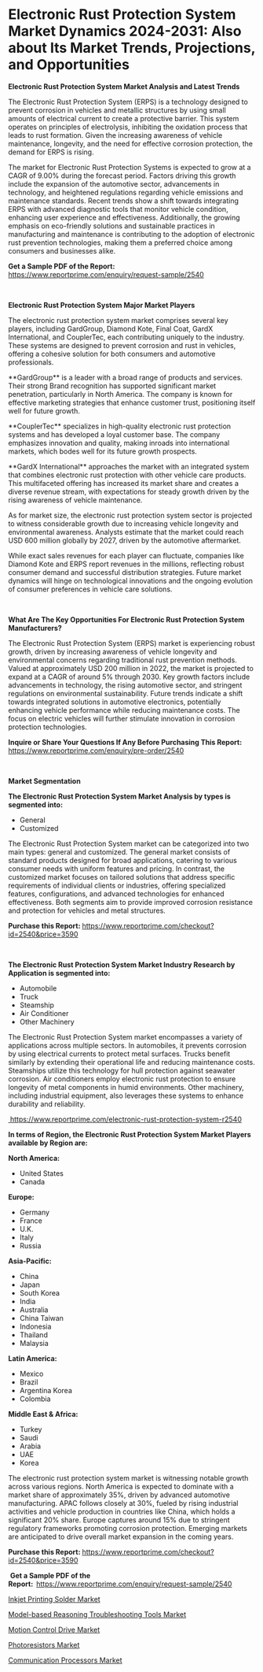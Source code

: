 <p><h1>Electronic Rust Protection System Market Dynamics 2024-2031: Also about Its Market Trends, Projections, and Opportunities</h1></p><p><strong>Electronic Rust Protection System Market Analysis and Latest Trends</strong></p>
<p><p>The Electronic Rust Protection System (ERPS) is a technology designed to prevent corrosion in vehicles and metallic structures by using small amounts of electrical current to create a protective barrier. This system operates on principles of electrolysis, inhibiting the oxidation process that leads to rust formation. Given the increasing awareness of vehicle maintenance, longevity, and the need for effective corrosion protection, the demand for ERPS is rising.</p><p>The market for Electronic Rust Protection Systems is expected to grow at a CAGR of 9.00% during the forecast period. Factors driving this growth include the expansion of the automotive sector, advancements in technology, and heightened regulations regarding vehicle emissions and maintenance standards. Recent trends show a shift towards integrating ERPS with advanced diagnostic tools that monitor vehicle condition, enhancing user experience and effectiveness. Additionally, the growing emphasis on eco-friendly solutions and sustainable practices in manufacturing and maintenance is contributing to the adoption of electronic rust prevention technologies, making them a preferred choice among consumers and businesses alike.</p></p>
<p><strong>Get a Sample PDF of the Report:&nbsp;</strong> <a href="https://www.reportprime.com/enquiry/request-sample/2540">https://www.reportprime.com/enquiry/request-sample/2540</a></p>
<p>&nbsp;</p>
<p><strong>Electronic Rust Protection System Major Market Players</strong></p>
<p><p>The electronic rust protection system market comprises several key players, including GardGroup, Diamond Kote, Final Coat, GardX International, and CouplerTec, each contributing uniquely to the industry. These systems are designed to prevent corrosion and rust in vehicles, offering a cohesive solution for both consumers and automotive professionals.</p><p>**GardGroup** is a leader with a broad range of products and services. Their strong Brand recognition has supported significant market penetration, particularly in North America. The company is known for effective marketing strategies that enhance customer trust, positioning itself well for future growth.</p><p>**CouplerTec** specializes in high-quality electronic rust protection systems and has developed a loyal customer base. The company emphasizes innovation and quality, making inroads into international markets, which bodes well for its future growth prospects.</p><p>**GardX International** approaches the market with an integrated system that combines electronic rust protection with other vehicle care products. This multifaceted offering has increased its market share and creates a diverse revenue stream, with expectations for steady growth driven by the rising awareness of vehicle maintenance.</p><p>As for market size, the electronic rust protection system sector is projected to witness considerable growth due to increasing vehicle longevity and environmental awareness. Analysts estimate that the market could reach USD 600 million globally by 2027, driven by the automotive aftermarket.</p><p>While exact sales revenues for each player can fluctuate, companies like Diamond Kote and ERPS report revenues in the millions, reflecting robust consumer demand and successful distribution strategies. Future market dynamics will hinge on technological innovations and the ongoing evolution of consumer preferences in vehicle care solutions.</p></p>
<p>&nbsp;</p>
<p><strong>What Are The Key Opportunities For Electronic Rust Protection System Manufacturers?</strong></p>
<p><p>The Electronic Rust Protection System (ERPS) market is experiencing robust growth, driven by increasing awareness of vehicle longevity and environmental concerns regarding traditional rust prevention methods. Valued at approximately USD 200 million in 2022, the market is projected to expand at a CAGR of around 5% through 2030. Key growth factors include advancements in technology, the rising automotive sector, and stringent regulations on environmental sustainability. Future trends indicate a shift towards integrated solutions in automotive electronics, potentially enhancing vehicle performance while reducing maintenance costs. The focus on electric vehicles will further stimulate innovation in corrosion protection technologies.</p></p>
<p><strong>Inquire or Share Your Questions If Any Before Purchasing This Report:</strong> <a href="https://www.reportprime.com/enquiry/pre-order/2540">https://www.reportprime.com/enquiry/pre-order/2540</a></p>
<p>&nbsp;</p>
<p><strong>Market Segmentation</strong></p>
<p><strong>The Electronic Rust Protection System Market Analysis by types is segmented into:</strong></p>
<p><ul><li>General</li><li>Customized</li></ul></p>
<p><p>The Electronic Rust Protection System market can be categorized into two main types: general and customized. The general market consists of standard products designed for broad applications, catering to various consumer needs with uniform features and pricing. In contrast, the customized market focuses on tailored solutions that address specific requirements of individual clients or industries, offering specialized features, configurations, and advanced technologies for enhanced effectiveness. Both segments aim to provide improved corrosion resistance and protection for vehicles and metal structures.</p></p>
<p><strong>Purchase this Report:&nbsp;</strong><a href="https://www.reportprime.com/checkout?id=2540&price=3590">https://www.reportprime.com/checkout?id=2540&price=3590</a></p>
<p>&nbsp;</p>
<p><strong>The Electronic Rust Protection System Market Industry Research by Application is segmented into:</strong></p>
<p><ul><li>Automobile</li><li>Truck</li><li>Steamship</li><li>Air Conditioner</li><li>Other Machinery</li></ul></p>
<p><p>The Electronic Rust Protection System market encompasses a variety of applications across multiple sectors. In automobiles, it prevents corrosion by using electrical currents to protect metal surfaces. Trucks benefit similarly by extending their operational life and reducing maintenance costs. Steamships utilize this technology for hull protection against seawater corrosion. Air conditioners employ electronic rust protection to ensure longevity of metal components in humid environments. Other machinery, including industrial equipment, also leverages these systems to enhance durability and reliability.</p></p>
<p><a href="https://www.reportprime.com/electronic-rust-protection-system-r2540">&nbsp;https://www.reportprime.com/electronic-rust-protection-system-r2540</a></p>
<p><strong>In terms of Region, the Electronic Rust Protection System Market Players available by Region are:</strong></p>
<p>
    <p> <strong> North America: </strong>
        <ul>
            <li>United States</li>
            <li>Canada</li>
        </ul>
        </p> 
    <p> <strong> Europe: </strong>
        <ul>
            <li>Germany</li>
            <li>France</li>
            <li>U.K.</li>
            <li>Italy</li>
            <li>Russia</li>
        </ul>
        </p> 
    <p> <strong> Asia-Pacific: </strong>
        <ul>
            <li>China</li>
            <li>Japan</li>
            <li>South Korea</li>
            <li>India</li>
            <li>Australia</li>
            <li>China Taiwan</li>
            <li>Indonesia</li>
            <li>Thailand</li>
            <li>Malaysia</li>
        </ul>
        </p> 
    <p> <strong> Latin America: </strong>
        <ul>
            <li>Mexico</li>
            <li>Brazil</li>
            <li>Argentina Korea</li>
            <li>Colombia</li>
        </ul>
        </p> 
    <p> <strong> Middle East & Africa: </strong>
        <ul>
            <li>Turkey</li>
            <li>Saudi</li>
            <li>Arabia</li>
            <li>UAE</li>
            <li>Korea</li>
        </ul>
    </p>
    </p>
<p><p>The electronic rust protection system market is witnessing notable growth across various regions. North America is expected to dominate with a market share of approximately 35%, driven by advanced automotive manufacturing. APAC follows closely at 30%, fueled by rising industrial activities and vehicle production in countries like China, which holds a significant 20% share. Europe captures around 15% due to stringent regulatory frameworks promoting corrosion protection. Emerging markets are anticipated to drive overall market expansion in the coming years.</p></p>
<p><strong>Purchase this Report: </strong><a href="https://www.reportprime.com/checkout?id=2540&price=3590">https://www.reportprime.com/checkout?id=2540&price=3590</a></p>
<p>&nbsp;<strong>Get a Sample PDF of the Report:&nbsp;&nbsp;</strong><a href="https://www.reportprime.com/enquiry/request-sample/2540">https://www.reportprime.com/enquiry/request-sample/2540</a></p>
<p><strong></strong></p>
<p><p><a href="https://issuu.com/reportprime-2/docs/inkjet-printing-solder-market-size-_19489984fb76fb">Inkjet Printing Solder Market</a></p><p><a href="https://issuu.com/reportprime-2/docs/model-based-reasoning-troubleshooti_bf513dd37d2640">Model-based Reasoning Troubleshooting Tools Market</a></p><p><a href="https://www.linkedin.com/pulse/motion-control-drive-market-share-size-trends-industry-zefce?trackingId=SnTYJAfOSBKRnLeCN6R5iA%3D%3D">Motion Control Drive Market</a></p><p><a href="https://www.linkedin.com/pulse/photoresistors-market-global-regional-analysis-focus-region-qovne?trackingId=Ih29pYm6Q32KVsamZJ4CHA%3D%3D">Photoresistors Market</a></p><p><a href="https://www.linkedin.com/pulse/communication-processors-market-segmentation-geographical-regions-1wlye?trackingId=iyfM4SpSSHOkj3MTigq9ig%3D%3D">Communication Processors Market</a></p></p>